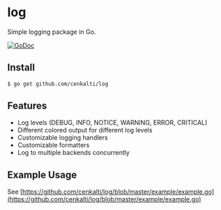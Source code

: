 log
===

Simple logging package in Go.

[![GoDoc](https://godoc.org/github.com/cenkalti/log?status.png)](https://godoc.org/github.com/cenkalti/log)


Install
-------

```sh
$ go get github.com/cenkalti/log
```


Features
--------

* Log levels (DEBUG, INFO, NOTICE, WARNING, ERROR, CRITICAL)
* Different colored output for different log levels
* Customizable logging handlers
* Customizable formatters
* Log to multiple backends concurrently


Example Usage
-------------

See [https://github.com/cenkalti/log/blob/master/example/example.go](https://github.com/cenkalti/log/blob/master/example/example.go)
